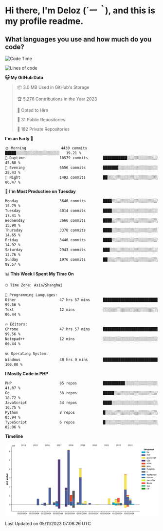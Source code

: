 # **Hi there, I'm Deloz (*´ー｀*), and this is my profile readme.**

## **What languages you use and how much do you code?**

<!--START_SECTION:waka-->
![Code Time](http://img.shields.io/badge/Code%20Time-2%2C717%20hrs%2032%20mins-blue)

![Lines of code](https://img.shields.io/badge/From%20Hello%20World%20I%27ve%20Written-32.1%20million%20lines%20of%20code-blue)

**🐱 My GitHub Data** 

> 📦 3.0 MB Used in GitHub's Storage 
 > 
> 🏆 5,276 Contributions in the Year 2023
 > 
> 💼 Opted to Hire
 > 
> 📜 31 Public Repositories 
 > 
> 🔑 182 Private Repositories 
 > 
**I'm an Early 🐤** 

```text
🌞 Morning                4430 commits        █████░░░░░░░░░░░░░░░░░░░░   19.21 % 
🌆 Daytime                10579 commits       ███████████░░░░░░░░░░░░░░   45.88 % 
🌃 Evening                6556 commits        ███████░░░░░░░░░░░░░░░░░░   28.43 % 
🌙 Night                  1492 commits        ██░░░░░░░░░░░░░░░░░░░░░░░   06.47 % 
```
📅 **I'm Most Productive on Tuesday** 

```text
Monday                   3640 commits        ████░░░░░░░░░░░░░░░░░░░░░   15.79 % 
Tuesday                  4014 commits        ████░░░░░░░░░░░░░░░░░░░░░   17.41 % 
Wednesday                3666 commits        ████░░░░░░░░░░░░░░░░░░░░░   15.90 % 
Thursday                 3378 commits        ████░░░░░░░░░░░░░░░░░░░░░   14.65 % 
Friday                   3440 commits        ████░░░░░░░░░░░░░░░░░░░░░   14.92 % 
Saturday                 2943 commits        ███░░░░░░░░░░░░░░░░░░░░░░   12.76 % 
Sunday                   1976 commits        ██░░░░░░░░░░░░░░░░░░░░░░░   08.57 % 
```


📊 **This Week I Spent My Time On** 

```text
🕑︎ Time Zone: Asia/Shanghai

💬 Programming Languages: 
Other                    47 hrs 57 mins      █████████████████████████   99.56 % 
Text                     12 mins             ░░░░░░░░░░░░░░░░░░░░░░░░░   00.44 % 

🔥 Editors: 
Chrome                   47 hrs 57 mins      █████████████████████████   99.56 % 
Notepad++                12 mins             ░░░░░░░░░░░░░░░░░░░░░░░░░   00.44 % 

💻 Operating System: 
Windows                  48 hrs 9 mins       █████████████████████████   100.00 % 
```

**I Mostly Code in PHP** 

```text
PHP                      85 repos            ██████████░░░░░░░░░░░░░░░   41.87 % 
Go                       38 repos            █████░░░░░░░░░░░░░░░░░░░░   18.72 % 
JavaScript               34 repos            ████░░░░░░░░░░░░░░░░░░░░░   16.75 % 
Python                   8 repos             █░░░░░░░░░░░░░░░░░░░░░░░░   03.94 % 
TypeScript               6 repos             █░░░░░░░░░░░░░░░░░░░░░░░░   02.96 % 
```



**Timeline**

![Lines of Code chart](https://raw.githubusercontent.com/deloz/deloz/main/assets/bar_graph.png)


 Last Updated on 05/11/2023 07:06:26 UTC
<!--END_SECTION:waka-->
